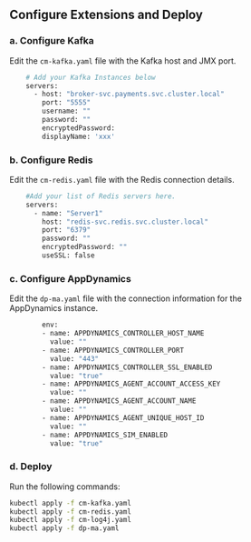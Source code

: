 ## Configure Extensions and Deploy

### a. Configure Kafka
Edit the `cm-kafka.yaml` file with the Kafka host and JMX port.

```bash
    # Add your Kafka Instances below
    servers:
      - host: "broker-svc.payments.svc.cluster.local"
        port: "5555"
        username: ""
        password: ""
        encryptedPassword:
        displayName: 'xxx'
```

### b. Configure Redis
Edit the `cm-redis.yaml` file with the Redis connection details.

```bash
    #Add your list of Redis servers here.
    servers:
      - name: "Server1"
        host: "redis-svc.redis.svc.cluster.local"
        port: "6379"
        password: ""
        encryptedPassword: ""
        useSSL: false
```

### c. Configure AppDynamics
Edit the `dp-ma.yaml` file with the connection information for the AppDynamics instance.

```bash
        env:
        - name: APPDYNAMICS_CONTROLLER_HOST_NAME
          value: ""
        - name: APPDYNAMICS_CONTROLLER_PORT
          value: "443"
        - name: APPDYNAMICS_CONTROLLER_SSL_ENABLED
          value: "true"
        - name: APPDYNAMICS_AGENT_ACCOUNT_ACCESS_KEY
          value: ""
        - name: APPDYNAMICS_AGENT_ACCOUNT_NAME
          value: ""
        - name: APPDYNAMICS_AGENT_UNIQUE_HOST_ID
          value: ""
        - name: APPDYNAMICS_SIM_ENABLED
          value: "true"  
```

### d. Deploy
Run the following commands:

```bash
kubectl apply -f cm-kafka.yaml
kubectl apply -f cm-redis.yaml
kubectl apply -f cm-log4j.yaml
kubectl apply -f dp-ma.yaml
```